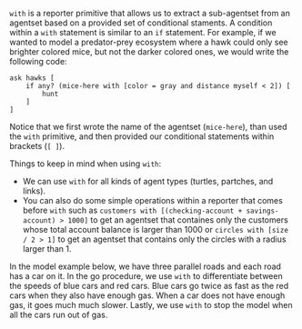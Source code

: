 `with` is a reporter primitive that allows us to extract a sub-agentset from an agentset based on a provided set of conditional staments. A condition within a `with` statement is similar to an `if` statement. For example, if we wanted to model a predator-prey ecosystem where a hawk could only see brighter colored mice, but not the darker colored ones, we would write the following code:



```
ask hawks [
	if any? (mice-here with [color = gray and distance myself < 2]) [
		hunt
	]
]
```



Notice that we first wrote the name of the agentset (`mice-here`), than used the `with` primitive, and then provided our conditional statements within brackets (`[ ]`).



Things to keep in mind when using `with`:

* We can use `with` for all kinds of agent types (turtles, partches, and links).
* You can also do some simple operations within a reporter that comes before `with` such as `customers with [(checking-account + savings-account) > 1000]` to get an agentset that containes only the customers whose total account balance is larger than 1000 or `circles with [size / 2 > 1]` to get an agentset that contains only the circles with a radius larger than 1.



In the model example below, we have three parallel roads and each road has a car on it. In the go procedure, we use `with` to differentiate between the speeds of blue cars and red cars. Blue cars go twice as fast as the red cars when they also have enough gas. When a car does not have enough gas, it goes much much slower. Lastly, we use `with` to stop the model when all the cars run out of gas.



